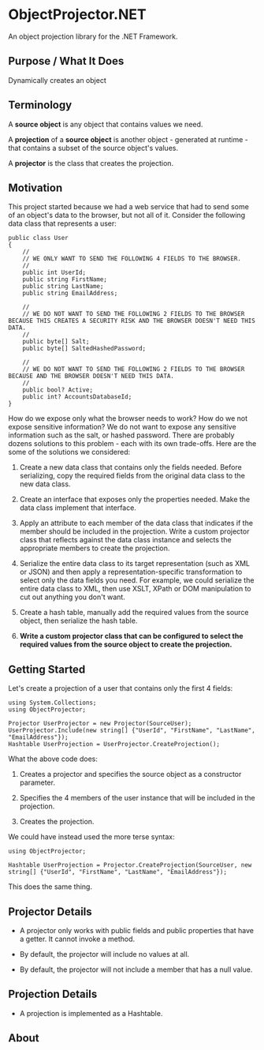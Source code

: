 # ObjectProjector.NET

An object projection library for the .NET Framework.

## Purpose / What It Does


Dynamically creates an object 

## Terminology

A **source object** is any object that contains values we need.

A **projection** of a **source object** is another object - generated at runtime - that contains a subset of the source object's values.

A **projector** is the class that creates the projection.

## Motivation

This project started because we had a web service that had to send some of an object's data to the browser, but not all of it.
Consider the following data class that represents a user:

	public class User
	{
		//
		// WE ONLY WANT TO SEND THE FOLLOWING 4 FIELDS TO THE BROWSER.
		//
		public int UserId;
		public string FirstName;
		public string LastName;
		public string EmailAddress;
		
		//
		// WE DO NOT WANT TO SEND THE FOLLOWING 2 FIELDS TO THE BROWSER BECAUSE THIS CREATES A SECURITY RISK AND THE BROWSER DOESN'T NEED THIS DATA.
		//
		public byte[] Salt;
		public byte[] SaltedHashedPassword;
		
		//
		// WE DO NOT WANT TO SEND THE FOLLOWING 2 FIELDS TO THE BROWSER BECAUSE AND THE BROWSER DOESN'T NEED THIS DATA.
		//
		public bool? Active;
		public int? AccountsDatabaseId;
	}

How do we expose only what the browser needs to work?
How do we not expose sensitive information?  We do not want to expose any sensitive information such as the salt, or hashed password.
There are probably dozens solutions to this problem - each with its own trade-offs.
Here are the some of the solutions we considered:

1. Create a new data class that contains only the fields needed.
Before serializing, copy the required fields from the original data class to the new data class.

1. Create an interface that exposes only the properties needed.
Make the data class implement that interface.

1. Apply an attribute to each member of the data class that indicates if the member should be included in the projection.
Write a custom projector class that reflects against the data class instance and selects the appropriate members to create the projection.

1. Serialize the entire data class to its target representation (such as XML or JSON) and then apply a representation-specific transformation to select only the data fields you need.
For example, we could serialize the entire data class to XML, then use XSLT, XPath or DOM manipulation to cut out anything you don't want.

1. Create a hash table, manually add the required values from the source object, then serialize the hash table.

1. **Write a custom projector class that can be configured to select the required values from the source object to create the projection.**

## Getting Started

Let's create a projection of a user that contains only the first 4 fields:

	using System.Collections;
	using ObjectProjector;

	Projector UserProjector = new Projector(SourceUser);
	UserProjector.Include(new string[] {"UserId", "FirstName", "LastName", "EmailAddress"});
	Hashtable UserProjection = UserProjector.CreateProjection();
	
What the above code does:

1. Creates a projector and specifies the source object as a constructor parameter.

1. Specifies the 4 members of the user instance that will be included in the projection.

1. Creates the projection.

We could have instead used the more terse syntax:

	using ObjectProjector;

	Hashtable UserProjection = Projector.CreateProjection(SourceUser, new string[] {"UserId", "FirstName", "LastName", "EmailAddress"});

This does the same thing.
	
## Projector Details

* A projector only works with public fields and public properties that have a getter.  It cannot invoke a method.

* By default, the projector will include no values at all.

* By default, the projector will not include a member that has a null value.

## Projection Details

* A projection is implemented as a Hashtable.

## About
